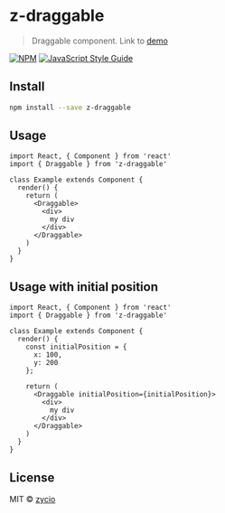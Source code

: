 # z-draggable

> Draggable component.
> Link to [demo](https://zycio.github.io/z-draggable/)

[![NPM](https://img.shields.io/npm/v/z-draggable.svg)](https://www.npmjs.com/package/z-draggable) [![JavaScript Style Guide](https://img.shields.io/badge/code_style-standard-brightgreen.svg)](https://standardjs.com)

## Install

```bash
npm install --save z-draggable
```

## Usage

```tsx
import React, { Component } from 'react'
import { Draggable } from 'z-draggable'

class Example extends Component {
  render() {
    return (
      <Draggable>
        <div>
          my div
        </div>
      </Draggable>
    )
  }
}
```

## Usage with initial position

```tsx
import React, { Component } from 'react'
import { Draggable } from 'z-draggable'

class Example extends Component {
  render() {
    const initialPosition = {
      x: 100,
      y: 200
    };
    
    return (
      <Draggable initialPosition={initialPosition}>
        <div>
          my div
        </div>
      </Draggable>
    )
  }
}
```

## License

MIT © [zycio](https://github.com/zycio)
